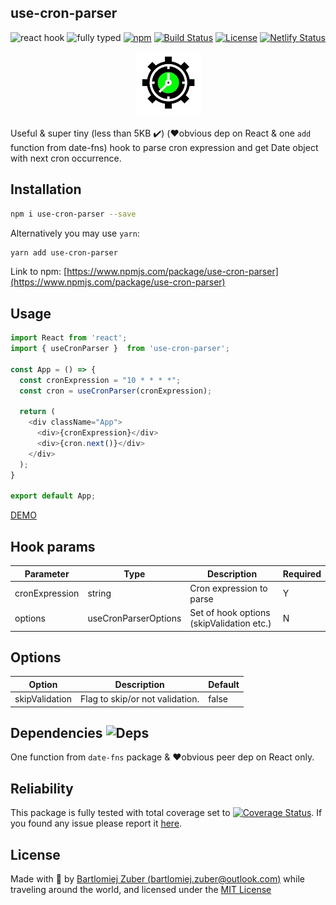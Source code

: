 ## use-cron-parser

![react hook](https://badgen.net/badge/icon/react-hook?icon=libraries&label)
![fully typed](https://badgen.net/badge/icon/fully-typed?icon=typescript&label) 
[![npm](https://badgen.net/bundlephobia/minzip/use-cron-parser)](https://www.npmjs.com/package/use-cron-parser)
[![Build Status](https://circleci.com/gh/bartlomiejzuber/use-cron-parser/tree/master.svg?style=svg)](https://circleci.com/gh/bartlomiejzuber/use-cron-parser/tree/master)
[![License](https://img.shields.io/npm/v/use-cron-parser.svg)](https://github.com/bartlomiejzuber/use-cron-parser/blob/master/LICENSE)
[![Netlify Status](https://api.netlify.com/api/v1/badges/d360c27d-3707-4eb8-a0bd-b6e0d65a3e22/deploy-status)](https://app.netlify.com/sites/use-cron-parser-demo/deploys)
<p align="center">
  <img src="https://raw.githubusercontent.com/bartlomiejzuber/use-cron-parser/master/assets/icon.jpeg" alt="hook icon"/>
</p>

Useful & super tiny (less than 5KB ✔️) (❤️obvious dep on React & one `add` function from date-fns) hook to parse cron expression and get Date object with next cron occurrence.

## Installation

```sh
npm i use-cron-parser --save
```

Alternatively you may use `yarn`:

```sh
yarn add use-cron-parser
```

Link to npm:
[https://www.npmjs.com/package/use-cron-parser](https://www.npmjs.com/package/use-cron-parser)

## Usage


  ```javascript
  import React from 'react';
  import { useCronParser }  from 'use-cron-parser';

  const App = () => {
    const cronExpression = "10 * * * *";
    const cron = useCronParser(cronExpression);
    
    return (
      <div className="App">
        <div>{cronExpression}</div>
        <div>{cron.next()}</div>
      </div>
    );
  }

  export default App;
  ```

[DEMO](https://use-cron-parser-demo.netlify.app/)

## Hook params

 | Parameter | Type                   | Description                                             | Required |
|-----------|------------------------|---------------------------------------------------------|----------|
| cronExpression       | string                 | Cron expression to parse                           | Y        |
| options   | useCronParserOptions | Set of hook options (skipValidation etc.) | N        |

## Options

| Option       | Description                                                                                                                                                                                                                                                                                                                                                                                                                                                     | Default   |
|--------------|-----------------------------------------------------------------------------------------------------------------------------------------------------------------------------------------------------------------------------------------------------------------------------------------------------------------------------------------------------------------------------------------------------------------------------------------------------------------|-----------|
| skipValidation        | Flag to skip/or not validation.                                                                                                                                                                                                                                                                                                                                                                                                                  | false      |

Dependencies ![Deps](https://badgen.net/npm/dependents/use-cron-parser)
--------
One function from `date-fns` package & ❤️obvious peer dep on React only.

Reliability
--------
This package is fully tested with total coverage set to [![Coverage Status](https://coveralls.io/repos/github/bartlomiejzuber/use-cron-parser/badge.svg)](https://coveralls.io/github/bartlomiejzuber/use-cron-parser). If you found any issue please report it [here](https://github.com/bartlomiejzuber/use-cron-parser/issues/new).

License
--------

Made with :sparkling_heart: by [Bartlomiej Zuber (bartlomiej.zuber@outlook.com)](mailto:bartlomiej.zuber@outlook.com) while traveling around the world, and licensed under the [MIT License](LICENSE)

